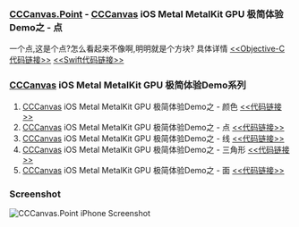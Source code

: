 ### [CCCanvas.Point](https://github.com/ccworld1000/CCCanvas.Point) - [CCCanvas](https://github.com/ccworld1000/CCCanvas) iOS Metal MetalKit GPU 极简体验Demo之 - 点
一个点,这是个点?怎么看起来不像啊,明明就是个方块? 具体详情  [<<Objective-C代码链接>>](https://github.com/ccworld1000/CCCanvas.Point/CCCanvas.Point.OC)  [<<Swift代码链接>>](https://github.com/ccworld1000/CCCanvas.Point/CCCanvas.Point.Swift)

### [CCCanvas](https://github.com/ccworld1000/CCCanvas) iOS Metal MetalKit GPU 极简体验Demo系列
1. [CCCanvas](https://github.com/ccworld1000/CCCanvas) iOS Metal MetalKit GPU 极简体验Demo之 - 颜色 [<<代码链接>>](https://github.com/ccworld1000/CCCanvas.Color)
2. [CCCanvas](https://github.com/ccworld1000/CCCanvas) iOS Metal MetalKit GPU 极简体验Demo之 - 点 [<<代码链接>>](https://github.com/ccworld1000/CCCanvas.Point)
3. [CCCanvas](https://github.com/ccworld1000/CCCanvas) iOS Metal MetalKit GPU 极简体验Demo之 - 线 [<<代码链接>>](https://github.com/ccworld1000/CCCanvas.Line)
4. [CCCanvas](https://github.com/ccworld1000/CCCanvas) iOS Metal MetalKit GPU 极简体验Demo之 - 三角形 [<<代码链接>>](https://github.com/ccworld1000/CCCanvas.Triangle)
5. [CCCanvas](https://github.com/ccworld1000/CCCanvas) iOS Metal MetalKit GPU 极简体验Demo之 - 面 [<<代码链接>>](https://github.com/ccworld1000/CCCanvas.Plane)
### Screenshot
![CCCanvas.Point iPhone Screenshot](https://raw.github.com/ccworld1000/CCCanvas.Point/main/Screenshot/iPhone.jpg?raw=true)
